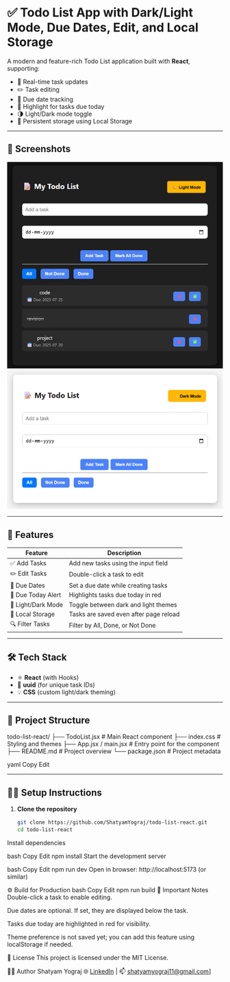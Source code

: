 # ✅ Todo List App with Dark/Light Mode, Due Dates, Edit, and Local Storage

A modern and feature-rich Todo List application built with **React**, supporting:

- 🔁 Real-time task updates
- ✏️ Task editing
- 📅 Due date tracking
- 🔔 Highlight for tasks due today
- 🌗 Light/Dark mode toggle
- 💾 Persistent storage using Local Storage

---

## 📸 Screenshots

![Dark Mode](dark-mode.png)
![Light Mode](light-mode.png)


---

## 🚀 Features

| Feature               | Description                                 |
|-----------------------|---------------------------------------------|
| ✅ Add Tasks          | Add new tasks using the input field         |
| ✏️ Edit Tasks         | Double-click a task to edit                 |
| 📅 Due Dates          | Set a due date while creating tasks         |
| 🔔 Due Today Alert    | Highlights tasks due today in red           |
| 🌙 Light/Dark Mode    | Toggle between dark and light themes        |
| 💾 Local Storage      | Tasks are saved even after page reload      |
| 🔍 Filter Tasks       | Filter by All, Done, or Not Done            |

---

## 🛠️ Tech Stack

- ⚛️ **React** (with Hooks)
- 🧠 **uuid** (for unique task IDs)
- 💡 **CSS** (custom light/dark theming)

---

## 📁 Project Structure

todo-list-react/
├── TodoList.jsx # Main React component
├── index.css # Styling and themes
├── App.jsx / main.jsx # Entry point for the component
├── README.md # Project overview
└── package.json # Project metadata

yaml
Copy
Edit

---

## 🧑‍💻 Setup Instructions

1. **Clone the repository**
   ```bash
   git clone https://github.com/ShatyamYograj/todo-list-react.git
   cd todo-list-react
Install dependencies

bash
Copy
Edit
npm install
Start the development server

bash
Copy
Edit
npm run dev
Open in browser: http://localhost:5173 (or similar)

⚙️ Build for Production
bash
Copy
Edit
npm run build
📌 Important Notes
Double-click a task to enable editing.

Due dates are optional. If set, they are displayed below the task.

Tasks due today are highlighted in red for visibility.

Theme preference is not saved yet; you can add this feature using localStorage if needed.

📃 License
This project is licensed under the MIT License.

🙋‍♂️ Author
Shatyam Yograj
🌐 [LinkedIn](https://www.linkedin.com/in/shatyam-yograj-54588a259/) | 📫 shatyamyograj11@gmail.com]
